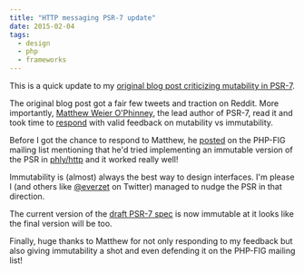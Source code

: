 ```yaml
---
title: "HTTP messaging PSR-7 update"
date: 2015-02-04
tags:
  - design
  - php
  - frameworks
---
```


This is a quick update to my [original blog post criticizing mutability in PSR-7](http://createopen.com/design/php/2014/12/15/psr-7.html).

The original blog post got a fair few tweets and traction on Reddit. More importantly, [Matthew Weier O'Phinney](https://twitter.com/mwop), the lead author of PSR-7, read it and took time to [respond](http://createopen.com/design/php/2014/12/15/psr-7.html#comment-1788691985) with valid feedback on mutability vs immutability.

Before I got the chance to respond to Matthew, he [posted](https://groups.google.com/forum/#!msg/php-fig/9gK8vX8iYZ8/5PZ9rx8UvXYJ) on the PHP-FIG mailing list mentioning that he'd tried implementing an immutable version of the PSR in [phly/http](https://github.com/weierophinney/http/tree/feature/immutability) and it worked really well! 

Immutability is (almost) always the best way to design interfaces. I'm please I (and others like [@everzet](https://twitter.com/everzet) on Twitter) managed to nudge the PSR in that direction.

The current version of the [draft PSR-7 spec](https://github.com/php-fig/fig-standards/blob/master/proposed/http-message.md) is now immutable at it looks like the final version will be too.

Finally, huge thanks to Matthew for not only responding to my feedback but also giving immutability a shot and even defending it on the PHP-FIG mailing list!
